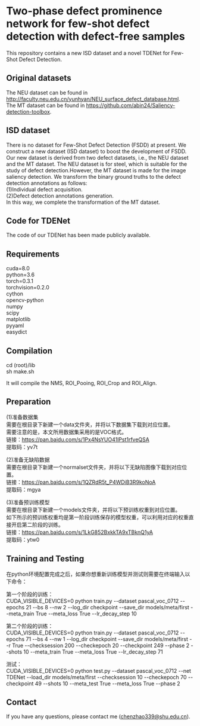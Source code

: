 # Two-phase defect prominence network for few-shot defect detection with defect-free samples
This repository contains a new ISD dataset and a novel TDENet for Few-Shot Defect Detection.

Original datasets
------
The NEU dataset can be found in http://faculty.neu.edu.cn/yunhyan/NEU_surface_defect_database.html. <br>
The MT dataset can be found in  https://github.com/abin24/Saliency-detection-toolbox. <br>

ISD dataset
------
There is no dataset for Few-Shot Defect Detection (FSDD) at present. We construct a new dataset (ISD dataset) to boost the development of FSDD. Our new dataset is derived from two defect datasets, i.e., the NEU dataset and the MT dataset. The NEU dataset is for steel, which is suitable for the study of defect detection.However, the MT dataset is made for the image saliency detection. We transform the binary ground truths to the defect detection annotations as follows:<br>
(1)Individual defect acquisition.<br>
(2)Defect detection annotations generation. <br>
In this way, we complete the transformation of the MT dataset.

Code for TDENet
------
The code of our TDENet has been made publicly available.

Requirements
------
cuda=8.0<br>
python=3.6<br>
torch=0.3.1<br>
torchvision=0.2.0<br>
cython<br>
opencv-python<br>
numpy<br>
scipy<br>
matplotlib<br>
pyyaml<br>
easydict<br>

Compilation
------
cd (root)/lib<br>
sh make.sh<br>

It will compile the NMS, ROI_Pooing, ROI_Crop and ROI_Align.<br>

Preparation
------
(1)准备数据集<br>
需要在根目录下新建一个data文件夹，并将以下数据集下载到对应位置。<br>
需要注意的是，本文所用数据集采用的是VOC格式。<br>
链接：https://pan.baidu.com/s/1Px4NsYUO41lPst1rfveQSA <br>
提取码：yv7t<br>

(2)准备无缺陷数据<br>
需要在根目录下新建一个normalset文件夹，并将以下无缺陷图像下载到对应位置。<br>
链接：https://pan.baidu.com/s/1QZRdR5t_P4WDiB3R9koNoA  <br>
提取码：mgya <br>

(3)准备预训练模型<br>
需要在根目录下新建一个models文件夹，并将以下预训练权重到对应位置。<br>
如下所示的预训练权重均是第一阶段训练保存的模型权重，可以利用对应的权重直接开启第二阶段的训练。<br>
链接：https://pan.baidu.com/s/1LkG852BxkkTA9xTBknQ1yA <br>
提取码：ytw0<br>

Training and Testing
------
在python环境配置完成之后，如果你想重新训练模型并测试则需要在终端输入以下命令：<br>

第一个阶段的训练：<br>
CUDA_VISIBLE_DEVICES=0 python train.py --dataset pascal_voc_0712 --epochs 21 --bs 8 --nw 2 --log_dir checkpoint --save_dir models/meta/first --meta_train True --meta_loss True --lr_decay_step 10<br>

第二个阶段的训练：<br>
CUDA_VISIBLE_DEVICES=0 python train.py --dataset pascal_voc_0712 --epochs 71 --bs 4 --nw 1 --log_dir checkpoint --save_dir models/meta/first --r True --checksession 200 --checkepoch 20 --checkpoint 249 --phase 2 --shots 10 --meta_train True --meta_loss True --lr_decay_step 71<br>

测试：<br>
CUDA_VISIBLE_DEVICES=0 python test.py --dataset pascal_voc_0712 --net TDENet --load_dir models/meta/first  --checksession 10 --checkepoch 70 --checkpoint 49 --shots 10 --meta_test True --meta_loss True --phase 2<br>

Contact
-------
If you have any questions, please contact me (chenzhao339@shu.edu.cn).<br>
